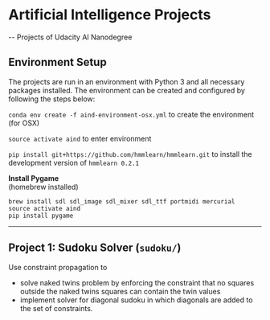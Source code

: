 # Artificial Intelligence Projects 

-- Projects of Udacity AI Nanodegree 

## Environment Setup

The projects are run in an environment with Python 3 and all necessary packages installed. The environment can be created and configured by following the steps below:

```conda env create -f aind-environment-osx.yml``` to create the environment (for OSX) 

```source activate aind``` to enter environment

```pip install git+https://github.com/hmmlearn/hmmlearn.git``` to install the development version of `hmmlearn 0.2.1`


**Install Pygame**  
(homebrew installed) 
```
brew install sdl sdl_image sdl_mixer sdl_ttf portmidi mercurial
source activate aind
pip install pygame
```
--- 

## Project 1: Sudoku Solver (`sudoku/`)
Use constraint propagation to 
- solve naked twins problem by enforcing the constraint that no squares outside the naked twins squares can contain the twin values
- implement solver for diagonal sudoku in which diagonals are added to the set of constraints. 
